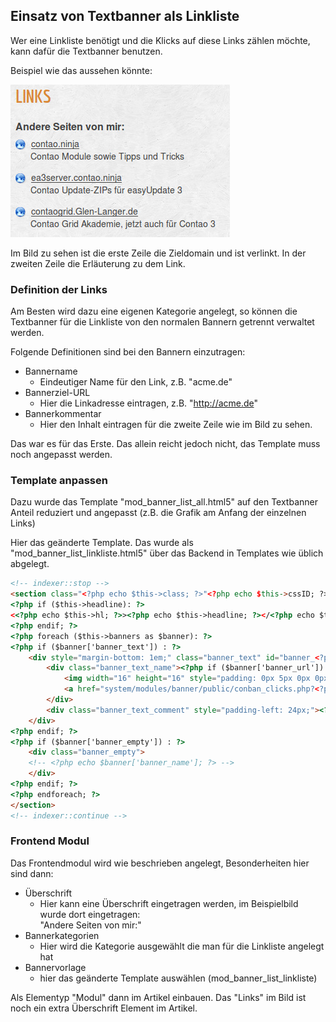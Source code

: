 ## Einsatz von Textbanner als Linkliste

Wer eine Linkliste benötigt und die Klicks auf diese Links zählen möchte,
kann dafür die Textbanner benutzen.

Beispiel wie das aussehen könnte:

![Beispiel Linkiste](images/banner_de_linkliste.jpg)

Im Bild zu sehen ist die erste Zeile die Zieldomain und ist verlinkt.
In der zweiten Zeile die Erläuterung zu dem Link.


### Definition der Links

Am Besten wird dazu eine eigenen Kategorie angelegt, so können die Textbanner
für die Linkliste von den normalen Bannern getrennt verwaltet werden.

Folgende Definitionen sind bei den Bannern einzutragen:

* Bannername
  * Eindeutiger Name für den Link, z.B. "acme.de"
* Bannerziel-URL
  * Hier die Linkadresse eintragen, z.B. "http://acme.de"
* Bannerkommentar
  * Hier den Inhalt eintragen für die zweite Zeile wie im Bild zu sehen.

Das war es für das Erste. Das allein reicht jedoch nicht, das Template muss
noch angepasst werden.


### Template anpassen

Dazu wurde das Template "mod_banner_list_all.html5" auf den Textbanner Anteil
reduziert und angepasst (z.B. die Grafik am Anfang der einzelnen Links)

Hier das geänderte Template. Das wurde als "mod_banner_list_linkliste.html5"
über das Backend in Templates wie üblich abgelegt.

```html
<!-- indexer::stop -->
<section class="<?php echo $this->class; ?>"<?php echo $this->cssID; ?><?php if ($this->style): ?> style="<?php echo $this->style; ?>"<?php endif; ?>>
<?php if ($this->headline): ?>
<<?php echo $this->hl; ?>><?php echo $this->headline; ?></<?php echo $this->hl; ?>>
<?php endif; ?>
<?php foreach ($this->banners as $banner): ?>
<?php if ($banner['banner_text']) : ?>
    <div style="margin-bottom: 1em;" class="banner_text" id="banner_<?php echo $banner['banner_id']; ?>">
    	<div class="banner_text_name"><?php if ($banner['banner_url']): ?>
    		<img width="16" height="16" style="padding: 0px 5px 0px 0px; margin: 0;" alt="Link" src="files/weblink.png">
			<a href="system/modules/banner/public/conban_clicks.php?<?php echo $banner['banner_key'].$banner['banner_id']; ?>" <?php echo $banner['banner_target']; ?> title="<?php echo $banner['banner_name']; ?>" ><?php endif; ?><?php echo $banner['banner_name']; ?><?php if ($banner['banner_url']): ?></a><?php endif; ?>
		</div>
    	<div class="banner_text_comment" style="padding-left: 24px;"><?php echo $banner['banner_comment']; ?></div>
    </div>
<?php endif; ?>
<?php if ($banner['banner_empty']) : ?>
	<div class="banner_empty">
	<!-- <?php echo $banner['banner_name']; ?> -->
	</div>
<?php endif; ?>
<?php endforeach; ?>
</section>
<!-- indexer::continue -->
```


### Frontend Modul

Das Frontendmodul wird wie beschrieben angelegt, Besonderheiten hier sind dann:

* Überschrift
  * Hier kann eine Überschrift eingetragen werden, im Beispielbild wurde dort eingetragen:<br>
  "Andere Seiten von mir:"
* Bannerkategorien
  * Hier wird die Kategorie ausgewählt die man für die Linkliste angelegt hat
* Bannervorlage
  * hier das geänderte Template auswählen (mod_banner_list_linkliste)

Als Elementyp "Modul" dann im Artikel einbauen. Das "Links" im Bild ist noch ein
extra Überschrift Element im Artikel.
